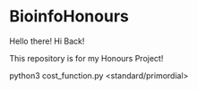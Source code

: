 # BioinfoHonours
Hello there!
Hi Back!

This repository is for my Honours Project!

python3 cost_function.py <sample size> <standard/primordial> <path to SeqPredNN normalised substitution matrix> <path to Higgs matrix> <path to PAM250 matrix> <path to output directory>
